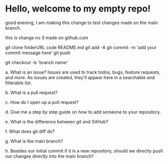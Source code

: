 Hello, welcome to my empty repo!
=======
good evening, I am making this change to test changes made on the main branch. 


this is change no 3 made on github.com


git clone folderURL
code README.md
git add -A
git commit -m 'add your commit message here'
git push

git checkout -b 'branch name'

a. What is an issue?
Issues are used to track todos, bugs, feature requests, and more. As issues are created, they’ll appear here in a searchable and filterable list. 

b. What is a pull request?


c. How do I open up a pull request?

d. Give me a step by step guide on how to add someone to your repository.

e. What is the difference between git and GitHub?

f. What does git diff do?

g. What is the main branch?

h. Besides our initial commit if it is a new repository, should we directly push our changes directly into the main branch?


